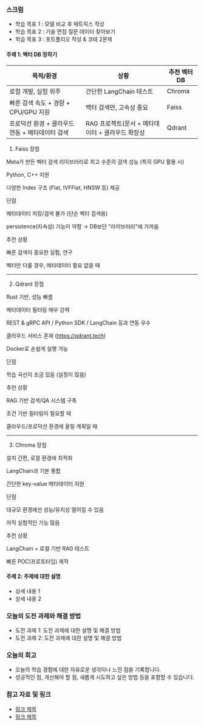 ### 스크럼
- 학습 목표 1 : 모델 비교 후 매트릭스 작성
- 학습 목표 2 : 기술 면접 질문 데이터 찾아보기
- 학습 목표 3 : 포트폴리오 작성 & 코테 2문제

#### 주제 1: 벡터 DB 정하기
|      목적/환경	     | 상황 | 추천 벡터 DB |
|--------------------|---------------|---------|
|  로컬 개발, 실험 위주  | 간단한 LangChain 테스트 | Chroma |
| 빠른 검색 속도 + 경량 + CPU/GPU 지원 | 백터 검색만, 고속성 중요 | Faiss |
| 프로덕션 환경 + 클라우드 연동 + 메타데이터 검색	|RAG 프로젝트(문서 + 메타데이터 + 클라우드 확장성 | Qdrant |
1. Faiss
장점

Meta가 만든 벡터 검색 라이브러리로 최고 수준의 검색 성능 (특히 GPU 활용 시)

Python, C++ 지원

다양한 Index 구조 (Flat, IVFFlat, HNSW 등) 제공

단점

메타데이터 저장/검색 불가 (단순 벡터 검색용)

persistence(지속성) 기능이 약함 → DB보단 "라이브러리"에 가까움

추천 상황

빠른 검색이 중요한 실험, 연구

벡터만 다룰 경우, 메타데이터 필요 없을 때

---

2. Qdrant
장점

Rust 기반, 성능 빠름

메타데이터 필터링 매우 강력

REST & gRPC API / Python SDK / LangChain 등과 연동 우수

클라우드 서비스 존재 (https://qdrant.tech)

Docker로 손쉽게 실행 가능

단점

학습 곡선이 조금 있음 (설정이 많음)

추천 상황

RAG 기반 검색/QA 시스템 구축

조건 기반 필터링이 필요할 때

클라우드/프로덕션 환경에 올릴 계획일 때

---

3. Chroma
장점

설치 간편, 로컬 환경에 최적화

LangChain과 기본 통합

간단한 key-value 메타데이터 지원

단점

대규모 환경에선 성능/유지성 떨어질 수 있음

아직 실험적인 기능 많음

추천 상황

LangChain + 로컬 기반 RAG 테스트

빠른 POC(프로토타입) 제작

#### 주제 2: 주제에 대한 설명
- 상세 내용 1
- 상세 내용 2

### 오늘의 도전 과제와 해결 방법
- 도전 과제 1: 도전 과제에 대한 설명 및 해결 방법
- 도전 과제 2: 도전 과제에 대한 설명 및 해결 방법

### 오늘의 회고
- 오늘의 학습 경험에 대한 자유로운 생각이나 느낀 점을 기록합니다.
- 성공적인 점, 개선해야 할 점, 새롭게 시도하고 싶은 방법 등을 포함할 수 있습니다.

### 참고 자료 및 링크
- [링크 제목](URL)
- [링크 제목](URL)
